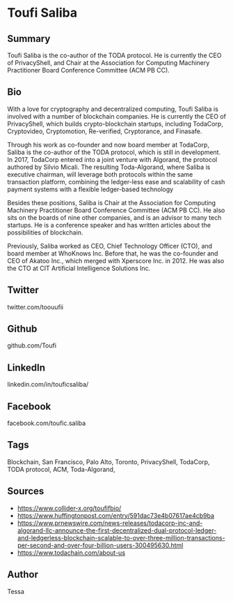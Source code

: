 # Toufi Saliba

## Summary
Toufi Saliba is the co-author of the TODA protocol. He is currently the CEO of PrivacyShell, and Chair at the Association for Computing Machinery Practitioner Board Conference Committee (ACM PB CC).

## Bio
With a love for cryptography and decentralized computing, Toufi Saliba is involved with a number of blockchain companies. He is currently the CEO of PrivacyShell, which builds crypto-blockchain startups, including TodaCorp, Cryptovideo, Cryptomotion, Re-verified, Cryptorance, and Finasafe. 

Through his work as co-founder and now board member at TodaCorp, Saliba is the co-author of the TODA protocol, which is still in development. In 2017, TodaCorp entered into a joint venture with Algorand, the protocol authored by Silvio Micali. The resulting Toda-Algorand, where Saliba is executive chairman, will leverage both protocols within the same transaction platform, combining the ledger-less ease and scalability of cash payment systems with a flexible ledger-based technology

Besides these positions, Saliba is Chair at the Association for Computing Machinery Practitioner Board Conference Committee (ACM PB CC). He also sits on the boards of nine other companies, and is an advisor to many tech startups. He is a conference speaker and has written articles about the possibilities of blockchain.

Previously, Saliba worked as CEO, Chief Technology Officer (CTO), and board member at WhoKnows Inc. Before that, he was the co-founder and CEO of Akatoo Inc., which merged with Xperscore Inc. in 2012. He was also the CTO at CIT Artificial Intelligence Solutions Inc.

## Twitter 
twitter.com/toouufii

## Github 
github.com/Toufi

## LinkedIn 
linkedin.com/in/touficsaliba/

## Facebook 
facebook.com/toufic.saliba

## Tags
Blockchain, San Francisco, Palo Alto, Toronto, PrivacyShell, TodaCorp, TODA protocol, ACM, Toda-Algorand,

## Sources 
- https://www.collider-x.org/toufifbio/ 
- https://www.huffingtonpost.com/entry/591dac73e4b07617ae4cb9ba
- https://www.prnewswire.com/news-releases/todacorp-inc-and-algorand-llc-announce-the-first-decentralized-dual-protocol-ledger-and-ledgerless-blockchain-scalable-to-over-three-million-transactions-per-second-and-over-four-billion-users-300495630.html 
- https://www.todachain.com/about-us 

## Author
Tessa
